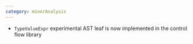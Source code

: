 ```yaml
---
category: minorAnalysis
---
```

* `TypeValueExpr` experimental AST leaf is now implemented in the control flow library
